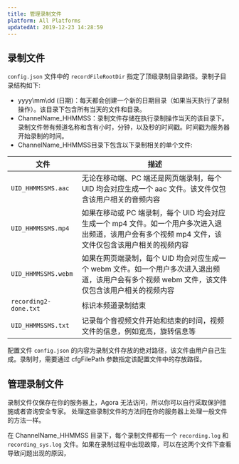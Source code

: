 ```yaml
---
title: 管理录制文件
platform: All Platforms
updatedAt: 2019-12-23 14:28:59
---
```

## 录制文件

`config.json` 文件中的 `recordFileRootDir` 指定了顶级录制目录路径。录制子目录结构如下:

- yyyy\mm\dd (日期)：每天都会创建一个新的日期目录（如果当天执行了录制操作）。该目录下包含所有当天的文件和目录。
- ChannelName_HHMMSS：录制文件存储在执行录制操作当天的该目录下。录制文件带有频道名称和含有小时，分钟，以及秒的时间戳。时间戳为服务器开始录制的时间。
- ChannelName_HHMMSS目录下包含以下录制相关的单个文件:

| **文件**              | **描述**                                                     |
| --------------------- | ------------------------------------------------------------ |
| `UID_HHMMSSMS.aac`    | 无论在移动端、PC 端还是网页端录制，每个 UID 均会对应生成一个 aac 文件。该文件仅包含该用户相关的音频内容 |
| `UID_HHMMSSMS.mp4`    | 如果在移动或 PC 端录制，每个 UID 均会对应生成一个 mp4 文件。如一个用户多次进入退出频道，该用户会有多个视频 mp4 文件，该文件仅包含该用户相关的视频内容 |
| `UID_HHMMSSMS.webm`   | 如果在网页端录制，每个 UID 均会对应生成一个 webm 文件。如一个用户多次进入退出频道，该用户会有多个视频 webm 文件，该文件仅包含该用户相关的视频内容 |
| `recording2-done.txt` | 标识本频道录制结束                                           |
| `UID_HHMMSSMS.txt`    | 记录每个音视频文件开始和结束的时间，视频文件的信息，例如宽高，旋转信息等 |

配置文件 `config.json` 的内容为录制文件存放的绝对路径，该文件由用户自己生成。录制时，需要通过 cfgFilePath 参数指定该配置文件中的存放路径。

## 管理录制文件

录制文件仅保存在你的服务器上，Agora 无法访问，所以你可以自行采取保护措施或者咨询安全专家。 处理这些录制文件的方法同在你的服务器上处理一般文件的方法一样。

在 ChannelName_HHMMSS 目录下，每个录制文件都有一个 `recording.log` 和 `recording_sys.log` 文件。如果在录制过程中出现故障，可以在这两个文件下查看导致问题出现的原因，